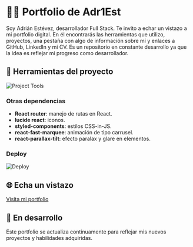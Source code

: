 # 👨‍💻 Portfolio de Adr1Est 
Soy Adrián Estévez, desarrollador Full Stack.
Te invito a echar un vistazo a mi portfolio digital. En él encontrarás las herramientas que utilizo, proyectos, una pestaña con algo de información sobre mí y enlaces a GitHub, LinkedIn y mi CV.
Es un repositorio en constante desarrollo ya que la idea es reflejar mi progreso como desarrollador.

## 🔧 Herramientas del proyecto
![Project Tools](https://go-skill-icons.vercel.app/api/icons?i=vite,react,js,css,nodejs,npm,tailwind,framer,git,github)

### Otras dependencias
- **React router**: manejo de rutas en React.
- **lucide react**: iconos.
- **styled-components**: estilos CSS-in-JS.
- **react-fast-marquee**: animación de tipo carrusel.
- **react-parallax-tilt**: efecto paralax y glare en elementos.

### Deploy
![Deploy](https://go-skill-icons.vercel.app/api/icons?i=vercel)

## 🌐 Echa un vistazo
[Visita mi portfolio](https://adr1est-portfolio.vercel.app/) 

## 🔄 En desarrollo
Este portfolio se actualiza continuamente para reflejar mis nuevos proyectos y habilidades adquiridas.
